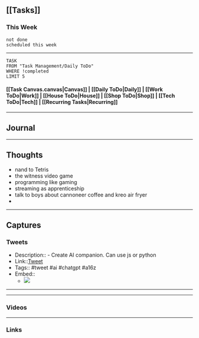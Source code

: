 ## [[Tasks]]

### This Week

```tasks
not done
scheduled this week
```

---
```dataview
TASK
FROM "Task Management/Daily ToDo"
WHERE !completed
LIMIT 5
```


#### [[Task Canvas.canvas|Canvas]] | [[Daily ToDo|Daily]] | [[Work ToDo|Work]] |  [[House ToDo|House]] |  [[Shop ToDo|Shop]] | [[Tech ToDo|Tech]] | [[Recurring Tasks|Recurring]] 
---
## Journal

---
## Thoughts
- nand to Tetris 
- the witness video game 
- programming like gaming 
- streaming as apprenticeship 
- talk to boys about cannoneer coffee and kreo air fryer 
- 

---
## Captures

### Tweets
- Description:: - Create AI companion. Can use js or python 
- Link::[Tweet](https://twitter.com/stuffyokodraws/status/1678799439471972352?t=EjCEGuK-9ekYbJ5Bu9nQoQ&s=19)
- Tags:: #tweet #ai #chatgpt #a16z 
- Embed:: 
	- ![](https://twitter.com/stuffyokodraws/status/1678799439471972352?t=EjCEGuK-9ekYbJ5Bu9nQoQ&s=19)

 --- 

---
### Videos

---
### Links



